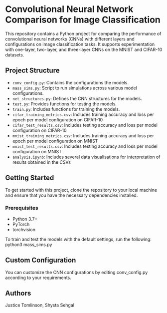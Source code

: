 # Convolutional Neural Network Comparison for Image Classification

This repository contains a Python project for comparing the performance of convolutional neural networks (CNNs) with different layers and configurations on image classification tasks. It supports experimentation with one-layer, two-layer, and three-layer CNNs on the MNIST and CIFAR-10 datasets.

## Project Structure

- `conv_config.py`: Contains the configurations the models.
- `mass_sims.py`: Script to run simulations across various model configurations.
- `net_structures.py`: Defines the CNN structures for the models.
- `test.py`: Provides functions for testing the models.
- `train.py`: Includes functions for training the models.
- `cifar_training_metrics.csv`: Includes training accuracy and loss per epoch per model configuration on CIFAR-10
- `cifar_test_results.csv`: Includes testing accuracy and loss per model configuration on CIFAR-10
- `mnist_training_metrics.csv`: Includes training accuracy and loss per epoch per model configuration on MNIST
- `mnist_test_results.csv`: Includes testing accuracy and loss per model configuration on MNIST
- `analysis.ipynb`: Includes several data visualisations for interpretation of results obtained in the CSVs

## Getting Started

To get started with this project, clone the repository to your local machine and ensure that you have the necessary dependencies installed.

### Prerequisites

- Python 3.7+
- PyTorch
- torchvision

To train and test the models with the default settings, run the following:
python3 mass_sims.py

## Custom Configuration

You can customize the CNN configurations by editing conv_config.py according to your requirements.

## Authors

Justice Tomlinson, Shysta Sehgal 
